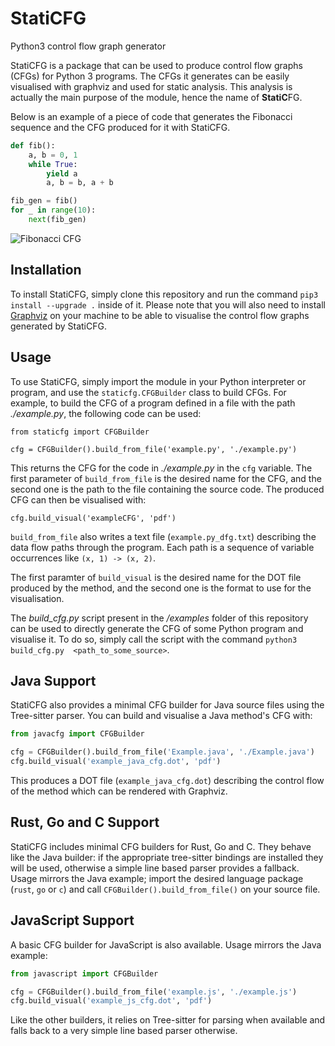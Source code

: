 # StatiCFG
Python3 control flow graph generator

StatiCFG is a package that can be used to produce control flow graphs (CFGs) for Python 3 programs. The CFGs it generates
can be easily visualised with graphviz and used for static analysis. This analysis is actually the main purpose of
the module, hence the name of **StatiC**FG.

Below is an example of a piece of code that generates the Fibonacci sequence and the CFG produced for it with StatiCFG.

```python
def fib():
    a, b = 0, 1
    while True:
        yield a
        a, b = b, a + b

fib_gen = fib()
for _ in range(10):
    next(fib_gen)
```

![Fibonacci CFG](assets/example_cfg.png)

## Installation

To install StatiCFG, simply clone this repository and run the command `pip3 install --upgrade .` inside of it. Please note that
you will also need to install [Graphviz](https://www.graphviz.org/) on your machine to be able to visualise the control flow
graphs generated by StatiCFG.

## Usage

To use StatiCFG, simply import the module in your Python interpreter or program, and use the `staticfg.CFGBuilder` class to 
build CFGs. For example, to build the CFG of a program defined in a file with the path *./example.py*, the following code can 
be used:

```
from staticfg import CFGBuilder

cfg = CFGBuilder().build_from_file('example.py', './example.py')
```

This returns the CFG for the code in *./example.py* in the `cfg` variable. The first parameter of `build_from_file` is the 
desired name for the CFG, and the second one is the path to the file containing the source code. The produced CFG can then be 
visualised with:

```
cfg.build_visual('exampleCFG', 'pdf')
```

`build_from_file` also writes a text file (`example.py_dfg.txt`) describing the
data flow paths through the program. Each path is a sequence of variable
occurrences like `(x, 1) -> (x, 2)`.

The first paramter of `build_visual` is the desired name for the DOT file produced by the method, and the second one is the
format to use for the visualisation.

The *build_cfg.py* script present in the */examples* folder of this repository can be used to directly generate the CFG of some 
Python program and visualise it. To do so, simply call the script with the command `python3 build_cfg.py 
<path_to_some_source>`.

## Java Support

StatiCFG also provides a minimal CFG builder for Java source files using the
Tree-sitter parser. You can build and visualise a Java method's CFG with:

```python
from javacfg import CFGBuilder

cfg = CFGBuilder().build_from_file('Example.java', './Example.java')
cfg.build_visual('example_java_cfg.dot', 'pdf')
```

This produces a DOT file (`example_java_cfg.dot`) describing the control flow of
the method which can be rendered with Graphviz.

## Rust, Go and C Support

StatiCFG includes minimal CFG builders for Rust, Go and C. They behave like the
Java builder: if the appropriate tree-sitter bindings are installed they will be
used, otherwise a simple line based parser provides a fallback. Usage mirrors
the Java example; import the desired language package (`rust`, `go` or `c`) and
call `CFGBuilder().build_from_file()` on your source file.

## JavaScript Support

A basic CFG builder for JavaScript is also available. Usage mirrors the Java
example:

```python
from javascript import CFGBuilder

cfg = CFGBuilder().build_from_file('example.js', './example.js')
cfg.build_visual('example_js_cfg.dot', 'pdf')
```

Like the other builders, it relies on Tree-sitter for parsing when available and
falls back to a very simple line based parser otherwise.
